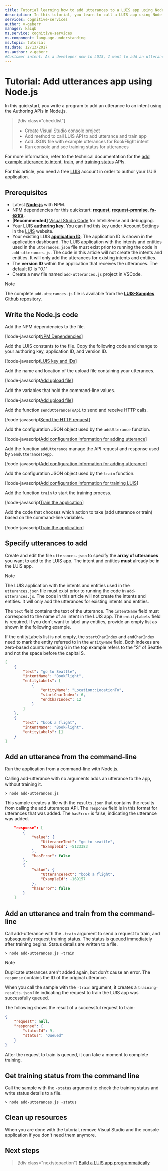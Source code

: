 ```yaml
---
title: Tutorial learning how to add utterances to a LUIS app using Node.js | Microsoft Docs
description: In this tutorial, you learn to call a LUIS app using Node.js in this quickstart.
services: cognitive-services
author: v-geberr
manager: kaiqb
ms.service: cognitive-services
ms.component: language-understanding
ms.topic: tutorial
ms.date: 12/13/2017
ms.author: v-geberr
#Customer intent: As a developer new to LUIS, I want to add an utterance to the LUIS app model using Node.js. 
---
```


# Tutorial: Add utterances app using Node.js 
In this quickstart, you write a program to add an utterance to an intent using the Authoring APIs in Node.js.

<!-- green checkmark -->
> [!div class="checklist"]
> * Create Visual Studio console project 
> * Add method to call LUIS API to add utterance and train app
> * Add JSON file with example utterances for BookFlight intent
> * Run console and see training status for utterances

For more information, 
refer to the technical documentation for the [add example utterance to intent](https://westus.dev.cognitive.microsoft.com/docs/services/5890b47c39e2bb17b84a55ff/operations/5890b47c39e2bb052c5b9c08), [train](https://westus.dev.cognitive.microsoft.com/docs/services/5890b47c39e2bb17b84a55ff/operations/5890b47c39e2bb052c5b9c45), and [training status](https://westus.dev.cognitive.microsoft.com/docs/services/5890b47c39e2bb17b84a55ff/operations/5890b47c39e2bb052c5b9c46) APIs.

For this article, you need a free [LUIS][LUIS] account in order to author your LUIS application.

## Prerequisites

* Latest [**Node.js**](https://nodejs.org/en/download/) with NPM.
* NPM dependencies for this quickstart: [**request**](https://www.npmjs.com/package/request), [**request-promise**](https://www.npmjs.com/package/request-promise), [**fs-extra**](https://www.npmjs.com/package/fs-extra).  
* **[Recommended]** [Visual Studio Code](https://code.visualstudio.com/) for IntelliSense and debugging.
* Your LUIS **[authoring key](luis-concept-keys.md#authoring-key)**. You can find this key under Account Settings in the [LUIS](luis-reference-regions.md) website.
* Your existing LUIS [**application ID**](./luis-get-started-create-app.md). The application ID is shown in the application dashboard. The LUIS application with the intents and entities used in the `utterances.json` file must exist prior to running the code in `add-utterances.js`. The code in this article will not create the intents and entities. It will only add the utterances for existing intents and entities. 
* The **version ID** within the application that receives the utterances. The default ID is "0.1"
* Create a new file named `add-utterances.js` project in VSCode.

> [!NOTE] 
> The complete `add-utterances.js` file is available from the [**LUIS-Samples** Github repository](https://github.com/Microsoft/LUIS-Samples/tree/master/examples/add-utterances/nodejs).


## Write the Node.js code

Add the NPM dependencies to the file.

   [!code-javascript[NPM Dependencies](~/samples-luis/documentation-samples/authoring-api-samples/node/add-utterances.js?range=16-19 "NPM Dependencies")]

Add the LUIS constants to the file. Copy the following code and change to your authoring key, application ID, and version ID.

   [!code-javascript[LUIS key and IDs](~/samples-luis/documentation-samples/authoring-api-samples/node/add-utterances.js?range=22-29 "LUIS key and IDs")]

Add the name and location of the upload file containing your utterances. 

   [!code-javascript[Add upload file](~/samples-luis/documentation-samples/authoring-api-samples/node/add-utterances.js?range=31-33 "Add upload file")]

Add the variables that hold the command-line values.

   [!code-javascript[Add upload file](~/samples-luis/documentation-samples/authoring-api-samples/node/add-utterances.js?range=35-49 "Add upload file")]


Add the function `sendUtteranceToApi` to send and receive HTTP calls. 

   [!code-javascript[Send the HTTP request](~/samples-luis/documentation-samples/authoring-api-samples/node/add-utterances.js?range=135-151 "Send the HTTP request")]

Add the configuration JSON object used by the `addUtterance` function.

   [!code-javascript[Add configuration information for adding utterance](~/samples-luis/documentation-samples/authoring-api-samples/node/add-utterances.js?range=52-59 "Add configuration information for adding utterance")]

Add the function `addUtterance` manage the API request and response used by `SendUtteranceToApp`.

   [!code-javascript[Add configuration information for adding utterance](~/samples-luis/documentation-samples/authoring-api-samples/node/add-utterances.js?range=62-92 "Add configuration information for adding utterance")]

Add the configuration JSON object used by the `train` function.

   [!code-javascript[Add configuration information for training LUIS](~/samples-luis/documentation-samples/authoring-api-samples/node/add-utterances.js?range=94-101 "Add configuration information for training LUIS")]

Add the function `train` to start the training process. 

   [!code-javascript[Train the application](~/samples-luis/documentation-samples/authoring-api-samples/node/add-utterances.js?range=103-133 "Train the application")]

Add the code that chooses which action to take (add utterance or train) based on the command-line variables.

   [!code-javascript[Train the application](~/samples-luis/documentation-samples/authoring-api-samples/node/add-utterances.js?range=153-184 "Train the application")]

## Specify utterances to add
Create and edit the file `utterances.json` to specify the **array of utterances** you want to add to the LUIS app. The intent and entities **must** already be in the LUIS app.

> [!NOTE]
> The LUIS application with the intents and entities used in the `utterances.json` file must exist prior to running the code in `add-utterances.js`. The code in this article will not create the intents and entities. It will only add the utterances for existing intents and entities.

The `text` field contains the text of the utterance. The `intentName` field must correspond to the name of an intent in the LUIS app. The `entityLabels` field is required. If you don't want to label any entities, provide an empty list as shown in the following example.

If the entityLabels list is not empty, the `startCharIndex` and `endCharIndex` need to mark the entity referred to in the `entityName` field. Both indexes are zero-based counts meaning 6 in the top example refers to the "S" of Seattle and not the space before the capital S.

```json
[
    {
        "text": "go to Seattle",
        "intentName": "BookFlight",
        "entityLabels": [
            {
                "entityName": "Location::LocationTo",
                "startCharIndex": 6,
                "endCharIndex": 12
            }
        ]
    },
    {
        "text": "book a flight",
        "intentName": "BookFlight",
        "entityLabels": []
    }
]
```

## Add an utterance from the command-line

Run the application from a command-line with Node.js.

Calling add-utterance with no arguments adds an utterance to the app, without training it.
````
> node add-utterances.js
````

This sample creates a file with the `results.json` that contains the results from calling the add utterances API. The `response` field is in this format for utterances that was added. The `hasError` is false, indicating the utterance was added.  

```json
    "response": [
        {
            "value": {
                "UtteranceText": "go to seattle",
                "ExampleId": -5123383
            },
            "hasError": false
        },
        {
            "value": {
                "UtteranceText": "book a flight",
                "ExampleId": -169157
            },
            "hasError": false
        }
    ]
```

## Add an utterance and train from the command-line
Call add-utterance with the `-train` argument to send a request to train, and subsequently request training status. The status is queued immediately after training begins. Status details are written to a file.

````
> node add-utterances.js -train
````

> [!NOTE]
> Duplicate utterances aren't added again, but don't cause an error. The `response` contains the ID of the original utterance.

When you call the sample with the `-train` argument, it creates a `training-results.json` file indicating the request to train the LUIS app was successfully queued. 

The following shows the result of a successful request to train:
```json
{
    "request": null,
    "response": {
        "statusId": 9,
        "status": "Queued"
    }
}
```

After the request to train is queued, it can take a moment to complete training.

## Get training status from the command line
Call the sample with the `-status` argument to check the training status and write status details to a file.

````
> node add-utterances.js -status
````

## Clean up resources
When you are done with the tutorial, remove Visual Studio and the console application if you don't need them anymore. 

## Next steps
> [!div class="nextstepaction"] 
> [Build a LUIS app programmatically](luis-tutorial-node-import-utterances-csv.md)

[LUIS]: luis-reference-regions.md#luis-website

